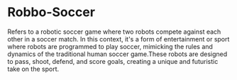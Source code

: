 # Robbo-Soccer
Refers to a robotic soccer game where two robots compete against each other in a soccer match. In this context, it's a form of entertainment or sport where robots are programmed to play soccer, mimicking the rules and dynamics of the traditional human soccer game.These robots are designed to pass, shoot, defend, and score goals, creating a unique and futuristic take on the sport.
